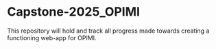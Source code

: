# Capstone-2025_OPIMI
This repository will hold and track all progress made towards creating a functioning web-app for OPIMI.
